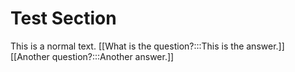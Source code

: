 # Test Section
This is a normal text.
[[What is the question?:::This is the answer.]]
[[Another question?:::Another answer.]]
